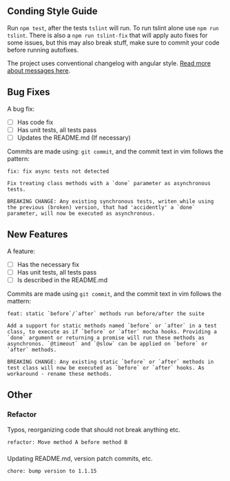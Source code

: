## Conding Style Guide
Run `npm test`, after the tests `tslint` will run. To run tslint alone use `npm run tslint`. There is also a `npm run tslint-fix` that will apply auto fixes for some issues, but this may also break stuff, make sure to commit your code before running autofixes.

The project uses conventional changelog with angular style.
[Read more about messages here](https://github.com/conventional-changelog-archived-repos/conventional-changelog-angular/blob/master/convention.md).

## Bug Fixes
A bug fix:
 - [ ] Has code fix
 - [ ] Has unit tests, all tests pass
 - [ ] Updates the README.md (If necessary)

Commits are made using: `git commit`, and the commit text in vim follows the pattern:
```
fix: fix async tests not detected

Fix treating class methods with a `done` parameter as asynchronous tests.

BREAKING CHANGE: Any existing synchronous tests, writen while using the previous (broken) version, that had 'accidently' a `done` parameter, will now be executed as asynchronous.
```

## New Features
A feature:
 - [ ] Has the necessary fix
 - [ ] Has unit tests, all tests pass
 - [ ] Is described in the README.md

Commits are made using `git commit`, and the commit text in vim follows the mattern:
```
feat: static `before`/`after` methods run before/after the suite

Add a support for static methods named `before` or `after` in a test class, to execute as if `before` or `after` mocha hooks. Providing a `done` argument or returning a promise will run these methods as asynchronos. `@timeout` and `@slow` can be applied on `before` or `after` methods.

BREAKING CHANGE: Any existing static `before` or `after` methods in test class will now be executed as `before` or `after` hooks. As workaround - rename these methods.
```

## Other
### Refactor
Typos, reorganizing code that should not break anything etc.
```
refactor: Move method A before method B
```

### 
Updating README.md, version patch commits, etc.
```
chore: bump version to 1.1.15
```